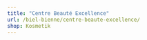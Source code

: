 ```yaml
---
title: "Centre Beauté Excellence"
url: /biel-bienne/centre-beaute-excellence/
shop: Kosmetik
---
```

